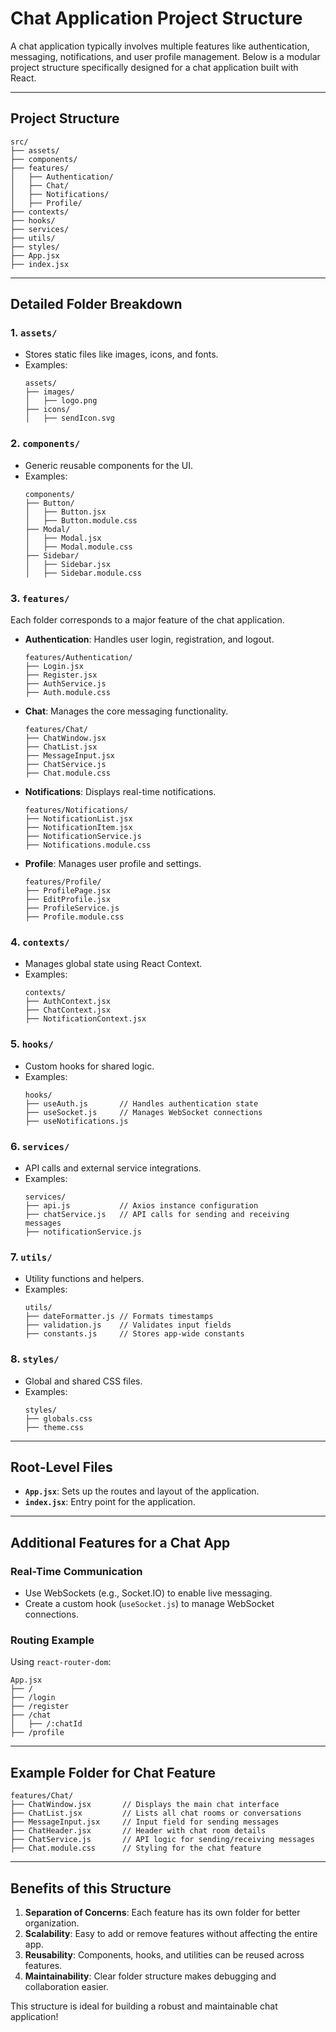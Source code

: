 # Chat Application Project Structure

A chat application typically involves multiple features like authentication, messaging, notifications, and user profile management. Below is a modular project structure specifically designed for a chat application built with React.

---

## **Project Structure**
```
src/
├── assets/
├── components/
├── features/
│   ├── Authentication/
│   ├── Chat/
│   ├── Notifications/
│   ├── Profile/
├── contexts/
├── hooks/
├── services/
├── utils/
├── styles/
├── App.jsx
├── index.jsx
```

---

## **Detailed Folder Breakdown**

### **1. `assets/`**
- Stores static files like images, icons, and fonts.
- Examples:
  ```
  assets/
  ├── images/
  │   ├── logo.png
  ├── icons/
  │   ├── sendIcon.svg
  ```

### **2. `components/`**
- Generic reusable components for the UI.
- Examples:
  ```
  components/
  ├── Button/
  │   ├── Button.jsx
  │   ├── Button.module.css
  ├── Modal/
  │   ├── Modal.jsx
  │   ├── Modal.module.css
  ├── Sidebar/
  │   ├── Sidebar.jsx
  │   ├── Sidebar.module.css
  ```

### **3. `features/`**
Each folder corresponds to a major feature of the chat application.

- **Authentication**: Handles user login, registration, and logout.
  ```
  features/Authentication/
  ├── Login.jsx
  ├── Register.jsx
  ├── AuthService.js
  ├── Auth.module.css
  ```

- **Chat**: Manages the core messaging functionality.
  ```
  features/Chat/
  ├── ChatWindow.jsx
  ├── ChatList.jsx
  ├── MessageInput.jsx
  ├── ChatService.js
  ├── Chat.module.css
  ```

- **Notifications**: Displays real-time notifications.
  ```
  features/Notifications/
  ├── NotificationList.jsx
  ├── NotificationItem.jsx
  ├── NotificationService.js
  ├── Notifications.module.css
  ```

- **Profile**: Manages user profile and settings.
  ```
  features/Profile/
  ├── ProfilePage.jsx
  ├── EditProfile.jsx
  ├── ProfileService.js
  ├── Profile.module.css
  ```

### **4. `contexts/`**
- Manages global state using React Context.
- Examples:
  ```
  contexts/
  ├── AuthContext.jsx
  ├── ChatContext.jsx
  ├── NotificationContext.jsx
  ```

### **5. `hooks/`**
- Custom hooks for shared logic.
- Examples:
  ```
  hooks/
  ├── useAuth.js       // Handles authentication state
  ├── useSocket.js     // Manages WebSocket connections
  ├── useNotifications.js
  ```

### **6. `services/`**
- API calls and external service integrations.
- Examples:
  ```
  services/
  ├── api.js           // Axios instance configuration
  ├── chatService.js   // API calls for sending and receiving messages
  ├── notificationService.js
  ```

### **7. `utils/`**
- Utility functions and helpers.
- Examples:
  ```
  utils/
  ├── dateFormatter.js // Formats timestamps
  ├── validation.js    // Validates input fields
  ├── constants.js     // Stores app-wide constants
  ```

### **8. `styles/`**
- Global and shared CSS files.
- Examples:
  ```
  styles/
  ├── globals.css
  ├── theme.css
  ```

---

## **Root-Level Files**
- **`App.jsx`**: Sets up the routes and layout of the application.
- **`index.jsx`**: Entry point for the application.

---

## **Additional Features for a Chat App**

### **Real-Time Communication**
- Use WebSockets (e.g., Socket.IO) to enable live messaging.
- Create a custom hook (`useSocket.js`) to manage WebSocket connections.

### **Routing Example**
Using `react-router-dom`:
```
App.jsx
├── /
├── /login
├── /register
├── /chat
│   ├── /:chatId
├── /profile
```

---

## Example Folder for **Chat Feature**
```
features/Chat/
├── ChatWindow.jsx       // Displays the main chat interface
├── ChatList.jsx         // Lists all chat rooms or conversations
├── MessageInput.jsx     // Input field for sending messages
├── ChatHeader.jsx       // Header with chat room details
├── ChatService.js       // API logic for sending/receiving messages
├── Chat.module.css      // Styling for the chat feature
```

---

## **Benefits of this Structure**
1. **Separation of Concerns**: Each feature has its own folder for better organization.
2. **Scalability**: Easy to add or remove features without affecting the entire app.
3. **Reusability**: Components, hooks, and utilities can be reused across features.
4. **Maintainability**: Clear folder structure makes debugging and collaboration easier.

This structure is ideal for building a robust and maintainable chat application!
